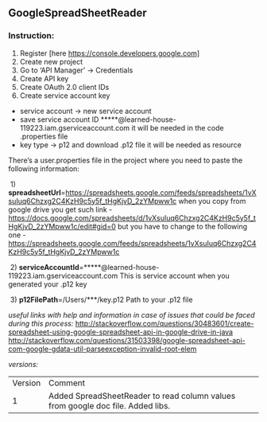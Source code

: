 ## GoogleSpreadSheetReader

### Instruction:

1. Register [here https://console.developers.google.com]
2. Create new project
3. Go to ‘API Manager’ -> Credentials
4. Create API key 
5. Create OAuth 2.0 client IDs 
6. Create service account key 
 * service account -> new service account
 * save service account ID *****@learned-house-119223.iam.gserviceaccount.com it will be needed in the code .properties file
 * key type -> p12 and download .p12 file it will be needed as resource

There’s a user.properties file in the project where you need to paste the following information:

 1) **spreadsheetUrl**=https://spreadsheets.google.com/feeds/spreadsheets/1vXsuIuq6Chzxg2C4KzH9c5y5f_tHgKjvD_2zYMpww1c 
when you copy from google drive you get such link - https://docs.google.com/spreadsheets/d/1vXsuIuq6Chzxg2C4KzH9c5y5f_tHgKjvD_2zYMpww1c/edit#gid=0
but you have to change to the following one - https://spreadsheets.google.com/feeds/spreadsheets/1vXsuIuq6Chzxg2C4KzH9c5y5f_tHgKjvD_2zYMpww1c 

 2) **serviceAccountId**=*****@learned-house-119223.iam.gserviceaccount.com
This is service account when you generated your .p12 key

 3) **p12FilePath**=/Users/***/key.p12
Path to your .p12 file

*useful links with help and information in case of issues that could be faced during this process:*
http://stackoverflow.com/questions/30483601/create-spreadsheet-using-google-spreadsheet-api-in-google-drive-in-java
http://stackoverflow.com/questions/31503398/google-spreadsheet-api-com-google-gdata-util-parseexception-invalid-root-elem

*versions:*

<table style="width:100%">
  <tr>
    <td>Version</td>
    <td>Comment</td> 
  </tr>
  <tr>
    <td>1</td>
    <td>Added SpreadSheetReader to read column values from google doc file. Added libs. </td> 
  </tr>
</table>

